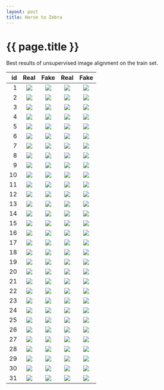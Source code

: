 ```yaml
---
layout: post
title: Horse to Zebra
---
```

{{ page.title }}
================

Best results of unsupervised image alignment on the train set. 

| id | Real | Fake | Real | Fake |
|---:|:---------:|:----------:|:----------:|:----------:|
| 1 | ![]({{site.baseurl}}/images/horse-to-zebra-supplemental/train_cherrypicked/real_A/horse2zebra_125_50_real_A.jpg) | ![]({{site.baseurl}}/images/horse-to-zebra-supplemental/train_cherrypicked/fake_B/horse2zebra_125_50_fake_B.jpg) |![]({{site.baseurl}}/images/horse-to-zebra-supplemental/train_cherrypicked/real_B/horse2zebra_705_50_real_B.jpg) |![]({{site.baseurl}}/images/horse-to-zebra-supplemental/train_cherrypicked/fake_A/horse2zebra_705_50_fake_A.jpg) | 
| 2 | ![]({{site.baseurl}}/images/horse-to-zebra-supplemental/train_cherrypicked/real_A/horse2zebra_178_50_real_A.jpg) | ![]({{site.baseurl}}/images/horse-to-zebra-supplemental/train_cherrypicked/fake_B/horse2zebra_178_50_fake_B.jpg) |![]({{site.baseurl}}/images/horse-to-zebra-supplemental/train_cherrypicked/real_B/horse2zebra_342_50_real_B.jpg) |![]({{site.baseurl}}/images/horse-to-zebra-supplemental/train_cherrypicked/fake_A/horse2zebra_342_50_fake_A.jpg) | 
| 3 | ![]({{site.baseurl}}/images/horse-to-zebra-supplemental/train_cherrypicked/real_A/horse2zebra_47_50_real_A.jpg) | ![]({{site.baseurl}}/images/horse-to-zebra-supplemental/train_cherrypicked/fake_B/horse2zebra_47_50_fake_B.jpg) |![]({{site.baseurl}}/images/horse-to-zebra-supplemental/train_cherrypicked/real_B/horse2zebra_274_50_real_B.jpg) |![]({{site.baseurl}}/images/horse-to-zebra-supplemental/train_cherrypicked/fake_A/horse2zebra_274_50_fake_A.jpg) | 
| 4 | ![]({{site.baseurl}}/images/horse-to-zebra-supplemental/train_cherrypicked/real_A/horse2zebra_153_50_real_A.jpg) | ![]({{site.baseurl}}/images/horse-to-zebra-supplemental/train_cherrypicked/fake_B/horse2zebra_153_50_fake_B.jpg) |![]({{site.baseurl}}/images/horse-to-zebra-supplemental/train_cherrypicked/real_B/horse2zebra_86_50_real_B.jpg) |![]({{site.baseurl}}/images/horse-to-zebra-supplemental/train_cherrypicked/fake_A/horse2zebra_86_50_fake_A.jpg) | 
| 5 | ![]({{site.baseurl}}/images/horse-to-zebra-supplemental/train_cherrypicked/real_A/horse2zebra_716_50_real_A.jpg) | ![]({{site.baseurl}}/images/horse-to-zebra-supplemental/train_cherrypicked/fake_B/horse2zebra_716_50_fake_B.jpg) |![]({{site.baseurl}}/images/horse-to-zebra-supplemental/train_cherrypicked/real_B/horse2zebra_139_50_real_B.jpg) |![]({{site.baseurl}}/images/horse-to-zebra-supplemental/train_cherrypicked/fake_A/horse2zebra_139_50_fake_A.jpg) | 
| 6 | ![]({{site.baseurl}}/images/horse-to-zebra-supplemental/train_cherrypicked/real_A/horse2zebra_531_50_real_A.jpg) | ![]({{site.baseurl}}/images/horse-to-zebra-supplemental/train_cherrypicked/fake_B/horse2zebra_531_50_fake_B.jpg) |![]({{site.baseurl}}/images/horse-to-zebra-supplemental/train_cherrypicked/real_B/horse2zebra_713_50_real_B.jpg) |![]({{site.baseurl}}/images/horse-to-zebra-supplemental/train_cherrypicked/fake_A/horse2zebra_713_50_fake_A.jpg) | 
| 7 | ![]({{site.baseurl}}/images/horse-to-zebra-supplemental/train_cherrypicked/real_A/horse2zebra_344_50_real_A.jpg) | ![]({{site.baseurl}}/images/horse-to-zebra-supplemental/train_cherrypicked/fake_B/horse2zebra_344_50_fake_B.jpg) |![]({{site.baseurl}}/images/horse-to-zebra-supplemental/train_cherrypicked/real_B/horse2zebra_245_50_real_B.jpg) |![]({{site.baseurl}}/images/horse-to-zebra-supplemental/train_cherrypicked/fake_A/horse2zebra_245_50_fake_A.jpg) | 
| 8 | ![]({{site.baseurl}}/images/horse-to-zebra-supplemental/train_cherrypicked/real_A/horse2zebra_92_50_real_A.jpg) | ![]({{site.baseurl}}/images/horse-to-zebra-supplemental/train_cherrypicked/fake_B/horse2zebra_92_50_fake_B.jpg) |![]({{site.baseurl}}/images/horse-to-zebra-supplemental/train_cherrypicked/real_B/horse2zebra_501_50_real_B.jpg) |![]({{site.baseurl}}/images/horse-to-zebra-supplemental/train_cherrypicked/fake_A/horse2zebra_501_50_fake_A.jpg) | 
| 9 | ![]({{site.baseurl}}/images/horse-to-zebra-supplemental/train_cherrypicked/real_A/horse2zebra_263_50_real_A.jpg) | ![]({{site.baseurl}}/images/horse-to-zebra-supplemental/train_cherrypicked/fake_B/horse2zebra_263_50_fake_B.jpg) |![]({{site.baseurl}}/images/horse-to-zebra-supplemental/train_cherrypicked/real_B/horse2zebra_194_50_real_B.jpg) |![]({{site.baseurl}}/images/horse-to-zebra-supplemental/train_cherrypicked/fake_A/horse2zebra_194_50_fake_A.jpg) | 
| 10 | ![]({{site.baseurl}}/images/horse-to-zebra-supplemental/train_cherrypicked/real_A/horse2zebra_170_50_real_A.jpg) | ![]({{site.baseurl}}/images/horse-to-zebra-supplemental/train_cherrypicked/fake_B/horse2zebra_170_50_fake_B.jpg) |![]({{site.baseurl}}/images/horse-to-zebra-supplemental/train_cherrypicked/real_B/horse2zebra_95_50_real_B.jpg) |![]({{site.baseurl}}/images/horse-to-zebra-supplemental/train_cherrypicked/fake_A/horse2zebra_95_50_fake_A.jpg) | 
| 11 | ![]({{site.baseurl}}/images/horse-to-zebra-supplemental/train_cherrypicked/real_A/horse2zebra_568_50_real_A.jpg) | ![]({{site.baseurl}}/images/horse-to-zebra-supplemental/train_cherrypicked/fake_B/horse2zebra_568_50_fake_B.jpg) |![]({{site.baseurl}}/images/horse-to-zebra-supplemental/train_cherrypicked/real_B/horse2zebra_541_50_real_B.jpg) |![]({{site.baseurl}}/images/horse-to-zebra-supplemental/train_cherrypicked/fake_A/horse2zebra_541_50_fake_A.jpg) | 
| 12 | ![]({{site.baseurl}}/images/horse-to-zebra-supplemental/train_cherrypicked/real_A/horse2zebra_640_50_real_A.jpg) | ![]({{site.baseurl}}/images/horse-to-zebra-supplemental/train_cherrypicked/fake_B/horse2zebra_640_50_fake_B.jpg) |![]({{site.baseurl}}/images/horse-to-zebra-supplemental/train_cherrypicked/real_B/horse2zebra_356_50_real_B.jpg) |![]({{site.baseurl}}/images/horse-to-zebra-supplemental/train_cherrypicked/fake_A/horse2zebra_356_50_fake_A.jpg) | 
| 13 | ![]({{site.baseurl}}/images/horse-to-zebra-supplemental/train_cherrypicked/real_A/horse2zebra_360_50_real_A.jpg) | ![]({{site.baseurl}}/images/horse-to-zebra-supplemental/train_cherrypicked/fake_B/horse2zebra_360_50_fake_B.jpg) |![]({{site.baseurl}}/images/horse-to-zebra-supplemental/train_cherrypicked/real_B/horse2zebra_434_50_real_B.jpg) |![]({{site.baseurl}}/images/horse-to-zebra-supplemental/train_cherrypicked/fake_A/horse2zebra_434_50_fake_A.jpg) | 
| 14 | ![]({{site.baseurl}}/images/horse-to-zebra-supplemental/train_cherrypicked/real_A/horse2zebra_80_50_real_A.jpg) | ![]({{site.baseurl}}/images/horse-to-zebra-supplemental/train_cherrypicked/fake_B/horse2zebra_80_50_fake_B.jpg) |![]({{site.baseurl}}/images/horse-to-zebra-supplemental/train_cherrypicked/real_B/horse2zebra_186_50_real_B.jpg) |![]({{site.baseurl}}/images/horse-to-zebra-supplemental/train_cherrypicked/fake_A/horse2zebra_186_50_fake_A.jpg) | 
| 15 | ![]({{site.baseurl}}/images/horse-to-zebra-supplemental/train_cherrypicked/real_A/horse2zebra_155_50_real_A.jpg) | ![]({{site.baseurl}}/images/horse-to-zebra-supplemental/train_cherrypicked/fake_B/horse2zebra_155_50_fake_B.jpg) |![]({{site.baseurl}}/images/horse-to-zebra-supplemental/train_cherrypicked/real_B/horse2zebra_446_50_real_B.jpg) |![]({{site.baseurl}}/images/horse-to-zebra-supplemental/train_cherrypicked/fake_A/horse2zebra_446_50_fake_A.jpg) | 
| 16 | ![]({{site.baseurl}}/images/horse-to-zebra-supplemental/train_cherrypicked/real_A/horse2zebra_7_50_real_A.jpg) | ![]({{site.baseurl}}/images/horse-to-zebra-supplemental/train_cherrypicked/fake_B/horse2zebra_7_50_fake_B.jpg) |![]({{site.baseurl}}/images/horse-to-zebra-supplemental/train_cherrypicked/real_B/horse2zebra_116_50_real_B.jpg) |![]({{site.baseurl}}/images/horse-to-zebra-supplemental/train_cherrypicked/fake_A/horse2zebra_116_50_fake_A.jpg) | 
| 17 | ![]({{site.baseurl}}/images/horse-to-zebra-supplemental/train_cherrypicked/real_A/horse2zebra_2_50_real_A.jpg) | ![]({{site.baseurl}}/images/horse-to-zebra-supplemental/train_cherrypicked/fake_B/horse2zebra_2_50_fake_B.jpg) |![]({{site.baseurl}}/images/horse-to-zebra-supplemental/train_cherrypicked/real_B/horse2zebra_391_50_real_B.jpg) |![]({{site.baseurl}}/images/horse-to-zebra-supplemental/train_cherrypicked/fake_A/horse2zebra_391_50_fake_A.jpg) | 
| 18 | ![]({{site.baseurl}}/images/horse-to-zebra-supplemental/train_cherrypicked/real_A/horse2zebra_711_50_real_A.jpg) | ![]({{site.baseurl}}/images/horse-to-zebra-supplemental/train_cherrypicked/fake_B/horse2zebra_711_50_fake_B.jpg) |![]({{site.baseurl}}/images/horse-to-zebra-supplemental/train_cherrypicked/real_B/horse2zebra_458_50_real_B.jpg) |![]({{site.baseurl}}/images/horse-to-zebra-supplemental/train_cherrypicked/fake_A/horse2zebra_458_50_fake_A.jpg) | 
| 19 | ![]({{site.baseurl}}/images/horse-to-zebra-supplemental/train_cherrypicked/real_A/horse2zebra_318_50_real_A.jpg) | ![]({{site.baseurl}}/images/horse-to-zebra-supplemental/train_cherrypicked/fake_B/horse2zebra_318_50_fake_B.jpg) |![]({{site.baseurl}}/images/horse-to-zebra-supplemental/train_cherrypicked/real_B/horse2zebra_25_50_real_B.jpg) |![]({{site.baseurl}}/images/horse-to-zebra-supplemental/train_cherrypicked/fake_A/horse2zebra_25_50_fake_A.jpg) | 
| 20 | ![]({{site.baseurl}}/images/horse-to-zebra-supplemental/train_cherrypicked/real_A/horse2zebra_264_50_real_A.jpg) | ![]({{site.baseurl}}/images/horse-to-zebra-supplemental/train_cherrypicked/fake_B/horse2zebra_264_50_fake_B.jpg) |![]({{site.baseurl}}/images/horse-to-zebra-supplemental/train_cherrypicked/real_B/horse2zebra_503_50_real_B.jpg) |![]({{site.baseurl}}/images/horse-to-zebra-supplemental/train_cherrypicked/fake_A/horse2zebra_503_50_fake_A.jpg) | 
| 21 | ![]({{site.baseurl}}/images/horse-to-zebra-supplemental/train_cherrypicked/real_A/horse2zebra_6_50_real_A.jpg) | ![]({{site.baseurl}}/images/horse-to-zebra-supplemental/train_cherrypicked/fake_B/horse2zebra_6_50_fake_B.jpg) |![]({{site.baseurl}}/images/horse-to-zebra-supplemental/train_cherrypicked/real_B/horse2zebra_219_50_real_B.jpg) |![]({{site.baseurl}}/images/horse-to-zebra-supplemental/train_cherrypicked/fake_A/horse2zebra_219_50_fake_A.jpg) | 
| 22 | ![]({{site.baseurl}}/images/horse-to-zebra-supplemental/train_cherrypicked/real_A/horse2zebra_321_50_real_A.jpg) | ![]({{site.baseurl}}/images/horse-to-zebra-supplemental/train_cherrypicked/fake_B/horse2zebra_321_50_fake_B.jpg) |![]({{site.baseurl}}/images/horse-to-zebra-supplemental/train_cherrypicked/real_B/horse2zebra_155_50_real_B.jpg) |![]({{site.baseurl}}/images/horse-to-zebra-supplemental/train_cherrypicked/fake_A/horse2zebra_155_50_fake_A.jpg) | 
| 23 | ![]({{site.baseurl}}/images/horse-to-zebra-supplemental/train_cherrypicked/real_A/horse2zebra_618_50_real_A.jpg) | ![]({{site.baseurl}}/images/horse-to-zebra-supplemental/train_cherrypicked/fake_B/horse2zebra_618_50_fake_B.jpg) |![]({{site.baseurl}}/images/horse-to-zebra-supplemental/train_cherrypicked/real_B/horse2zebra_717_50_real_B.jpg) |![]({{site.baseurl}}/images/horse-to-zebra-supplemental/train_cherrypicked/fake_A/horse2zebra_717_50_fake_A.jpg) | 
| 24 | ![]({{site.baseurl}}/images/horse-to-zebra-supplemental/train_cherrypicked/real_A/horse2zebra_239_50_real_A.jpg) | ![]({{site.baseurl}}/images/horse-to-zebra-supplemental/train_cherrypicked/fake_B/horse2zebra_239_50_fake_B.jpg) |![]({{site.baseurl}}/images/horse-to-zebra-supplemental/train_cherrypicked/real_B/horse2zebra_33_50_real_B.jpg) |![]({{site.baseurl}}/images/horse-to-zebra-supplemental/train_cherrypicked/fake_A/horse2zebra_33_50_fake_A.jpg) | 
| 25 | ![]({{site.baseurl}}/images/horse-to-zebra-supplemental/train_cherrypicked/real_A/horse2zebra_110_50_real_A.jpg) | ![]({{site.baseurl}}/images/horse-to-zebra-supplemental/train_cherrypicked/fake_B/horse2zebra_110_50_fake_B.jpg) |![]({{site.baseurl}}/images/horse-to-zebra-supplemental/train_cherrypicked/real_B/horse2zebra_546_50_real_B.jpg) |![]({{site.baseurl}}/images/horse-to-zebra-supplemental/train_cherrypicked/fake_A/horse2zebra_546_50_fake_A.jpg) | 
| 26 | ![]({{site.baseurl}}/images/horse-to-zebra-supplemental/train_cherrypicked/real_A/horse2zebra_236_50_real_A.jpg) | ![]({{site.baseurl}}/images/horse-to-zebra-supplemental/train_cherrypicked/fake_B/horse2zebra_236_50_fake_B.jpg) |![]({{site.baseurl}}/images/horse-to-zebra-supplemental/train_cherrypicked/real_B/horse2zebra_363_50_real_B.jpg) |![]({{site.baseurl}}/images/horse-to-zebra-supplemental/train_cherrypicked/fake_A/horse2zebra_363_50_fake_A.jpg) | 
| 27 | ![]({{site.baseurl}}/images/horse-to-zebra-supplemental/train_cherrypicked/real_A/horse2zebra_733_50_real_A.jpg) | ![]({{site.baseurl}}/images/horse-to-zebra-supplemental/train_cherrypicked/fake_B/horse2zebra_733_50_fake_B.jpg) |![]({{site.baseurl}}/images/horse-to-zebra-supplemental/train_cherrypicked/real_B/horse2zebra_106_50_real_B.jpg) |![]({{site.baseurl}}/images/horse-to-zebra-supplemental/train_cherrypicked/fake_A/horse2zebra_106_50_fake_A.jpg) | 
| 28 | ![]({{site.baseurl}}/images/horse-to-zebra-supplemental/train_cherrypicked/real_A/horse2zebra_16_50_real_A.jpg) | ![]({{site.baseurl}}/images/horse-to-zebra-supplemental/train_cherrypicked/fake_B/horse2zebra_16_50_fake_B.jpg) |![]({{site.baseurl}}/images/horse-to-zebra-supplemental/train_cherrypicked/real_B/horse2zebra_138_50_real_B.jpg) |![]({{site.baseurl}}/images/horse-to-zebra-supplemental/train_cherrypicked/fake_A/horse2zebra_138_50_fake_A.jpg) | 
| 29 | ![]({{site.baseurl}}/images/horse-to-zebra-supplemental/train_cherrypicked/real_A/horse2zebra_10_50_real_A.jpg) | ![]({{site.baseurl}}/images/horse-to-zebra-supplemental/train_cherrypicked/fake_B/horse2zebra_10_50_fake_B.jpg) |![]({{site.baseurl}}/images/horse-to-zebra-supplemental/train_cherrypicked/real_B/horse2zebra_54_50_real_B.jpg) |![]({{site.baseurl}}/images/horse-to-zebra-supplemental/train_cherrypicked/fake_A/horse2zebra_54_50_fake_A.jpg) | 
| 30 | ![]({{site.baseurl}}/images/horse-to-zebra-supplemental/train_cherrypicked/real_A/horse2zebra_22_50_real_A.jpg) | ![]({{site.baseurl}}/images/horse-to-zebra-supplemental/train_cherrypicked/fake_B/horse2zebra_22_50_fake_B.jpg) |![]({{site.baseurl}}/images/horse-to-zebra-supplemental/train_cherrypicked/real_B/horse2zebra_152_50_real_B.jpg) |![]({{site.baseurl}}/images/horse-to-zebra-supplemental/train_cherrypicked/fake_A/horse2zebra_152_50_fake_A.jpg) | 
| 31 | ![]({{site.baseurl}}/images/horse-to-zebra-supplemental/train_cherrypicked/real_A/horse2zebra_18_50_real_A.jpg) | ![]({{site.baseurl}}/images/horse-to-zebra-supplemental/train_cherrypicked/fake_B/horse2zebra_18_50_fake_B.jpg) |![]({{site.baseurl}}/images/horse-to-zebra-supplemental/train_cherrypicked/real_B/horse2zebra_309_50_real_B.jpg) |![]({{site.baseurl}}/images/horse-to-zebra-supplemental/train_cherrypicked/fake_A/horse2zebra_309_50_fake_A.jpg) | 
